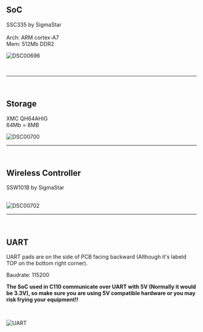## SoC

SSC335 by SigmaStar <br><br>
Arch: ARM cortex-A7 <br>
Mem: 512Mb DDR2 <br>

![DSC00696](https://user-images.githubusercontent.com/36998819/152681576-1e04684b-a7b8-4dc9-9c55-9bfaa7e073ed.png)

<br>

---

<br>

## Storage

XMC QH64AHIG <br>
64Mb = 8MB <br>


![DSC00700](https://user-images.githubusercontent.com/36998819/152681872-2faf590b-a6b2-4c35-b9f8-497e388ab1ea.png)


---

<br>

## Wireless Controller

SSW101B by SigmaStar <br><br>


![DSC00702](https://user-images.githubusercontent.com/36998819/152682017-408dea18-2844-483b-9b05-e87b5a4d4cad.png)


---

<br>

## UART

UART pads are on the side of PCB facing backward (Although it's labeld TOP on the bottom right corner).

Baudrate: 115200

**The SoC used in C110 communicate over UART with 5V (Normally it would be 3.3V), so make sure you are using 5V compatible hardware or you may risk frying your equipment!!**


<br>

![UART](https://user-images.githubusercontent.com/36998819/152681555-e24a1b6e-8168-4a9a-b61c-d0038157fb8a.png)
